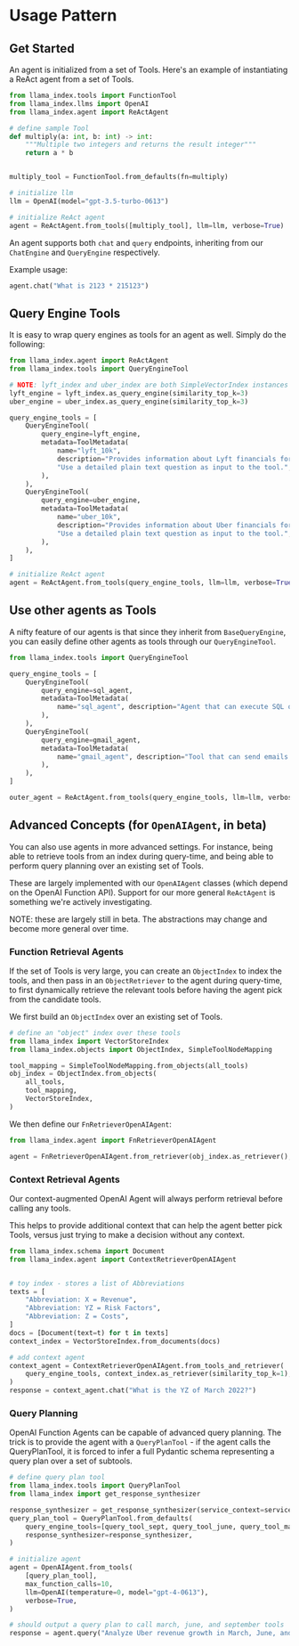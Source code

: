 # Usage Pattern

## Get Started

An agent is initialized from a set of Tools. Here's an example of instantiating a ReAct
agent from a set of Tools.

```python
from llama_index.tools import FunctionTool
from llama_index.llms import OpenAI
from llama_index.agent import ReActAgent

# define sample Tool
def multiply(a: int, b: int) -> int:
    """Multiple two integers and returns the result integer"""
    return a * b


multiply_tool = FunctionTool.from_defaults(fn=multiply)

# initialize llm
llm = OpenAI(model="gpt-3.5-turbo-0613")

# initialize ReAct agent
agent = ReActAgent.from_tools([multiply_tool], llm=llm, verbose=True)
```

An agent supports both `chat` and `query` endpoints, inheriting from our `ChatEngine` and `QueryEngine` respectively.

Example usage:

```python
agent.chat("What is 2123 * 215123")
```

## Query Engine Tools

It is easy to wrap query engines as tools for an agent as well. Simply do the following:

```python
from llama_index.agent import ReActAgent
from llama_index.tools import QueryEngineTool

# NOTE: lyft_index and uber_index are both SimpleVectorIndex instances
lyft_engine = lyft_index.as_query_engine(similarity_top_k=3)
uber_engine = uber_index.as_query_engine(similarity_top_k=3)

query_engine_tools = [
    QueryEngineTool(
        query_engine=lyft_engine,
        metadata=ToolMetadata(
            name="lyft_10k",
            description="Provides information about Lyft financials for year 2021. "
            "Use a detailed plain text question as input to the tool.",
        ),
    ),
    QueryEngineTool(
        query_engine=uber_engine,
        metadata=ToolMetadata(
            name="uber_10k",
            description="Provides information about Uber financials for year 2021. "
            "Use a detailed plain text question as input to the tool.",
        ),
    ),
]

# initialize ReAct agent
agent = ReActAgent.from_tools(query_engine_tools, llm=llm, verbose=True)
```

## Use other agents as Tools

A nifty feature of our agents is that since they inherit from `BaseQueryEngine`, you can easily define other agents as tools
through our `QueryEngineTool`.

```python
from llama_index.tools import QueryEngineTool

query_engine_tools = [
    QueryEngineTool(
        query_engine=sql_agent,
        metadata=ToolMetadata(
            name="sql_agent", description="Agent that can execute SQL queries."
        ),
    ),
    QueryEngineTool(
        query_engine=gmail_agent,
        metadata=ToolMetadata(
            name="gmail_agent", description="Tool that can send emails on Gmail."
        ),
    ),
]

outer_agent = ReActAgent.from_tools(query_engine_tools, llm=llm, verbose=True)
```

## Advanced Concepts (for `OpenAIAgent`, in beta)

You can also use agents in more advanced settings. For instance, being able to retrieve tools from an index during query-time, and
being able to perform query planning over an existing set of Tools.

These are largely implemented with our `OpenAIAgent` classes (which depend on the OpenAI Function API). Support
for our more general `ReActAgent` is something we're actively investigating.

NOTE: these are largely still in beta. The abstractions may change and become more general over time.

### Function Retrieval Agents

If the set of Tools is very large, you can create an `ObjectIndex` to index the tools, and then pass in an `ObjectRetriever` to the agent during query-time, to first dynamically retrieve the relevant tools before having the agent pick from the candidate tools.

We first build an `ObjectIndex` over an existing set of Tools.

```python
# define an "object" index over these tools
from llama_index import VectorStoreIndex
from llama_index.objects import ObjectIndex, SimpleToolNodeMapping

tool_mapping = SimpleToolNodeMapping.from_objects(all_tools)
obj_index = ObjectIndex.from_objects(
    all_tools,
    tool_mapping,
    VectorStoreIndex,
)
```

We then define our `FnRetrieverOpenAIAgent`:

```python
from llama_index.agent import FnRetrieverOpenAIAgent

agent = FnRetrieverOpenAIAgent.from_retriever(obj_index.as_retriever(), verbose=True)
```

### Context Retrieval Agents

Our context-augmented OpenAI Agent will always perform retrieval before calling any tools.

This helps to provide additional context that can help the agent better pick Tools, versus
just trying to make a decision without any context.

```python
from llama_index.schema import Document
from llama_index.agent import ContextRetrieverOpenAIAgent


# toy index - stores a list of Abbreviations
texts = [
    "Abbreviation: X = Revenue",
    "Abbreviation: YZ = Risk Factors",
    "Abbreviation: Z = Costs",
]
docs = [Document(text=t) for t in texts]
context_index = VectorStoreIndex.from_documents(docs)

# add context agent
context_agent = ContextRetrieverOpenAIAgent.from_tools_and_retriever(
    query_engine_tools, context_index.as_retriever(similarity_top_k=1), verbose=True
)
response = context_agent.chat("What is the YZ of March 2022?")
```

### Query Planning

OpenAI Function Agents can be capable of advanced query planning. The trick is to provide the agent
with a `QueryPlanTool` - if the agent calls the QueryPlanTool, it is forced to infer a full Pydantic schema representing a query
plan over a set of subtools.

```python
# define query plan tool
from llama_index.tools import QueryPlanTool
from llama_index import get_response_synthesizer

response_synthesizer = get_response_synthesizer(service_context=service_context)
query_plan_tool = QueryPlanTool.from_defaults(
    query_engine_tools=[query_tool_sept, query_tool_june, query_tool_march],
    response_synthesizer=response_synthesizer,
)

# initialize agent
agent = OpenAIAgent.from_tools(
    [query_plan_tool],
    max_function_calls=10,
    llm=OpenAI(temperature=0, model="gpt-4-0613"),
    verbose=True,
)

# should output a query plan to call march, june, and september tools
response = agent.query("Analyze Uber revenue growth in March, June, and September")
```
